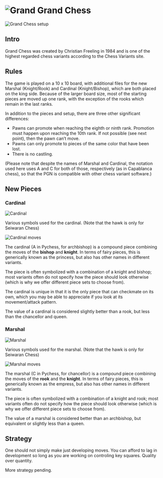 
# ![Grand](https://github.com/gbtami/pychess-variants/blob/master/icons/Grand.svg) Grand Chess

![Grand Chess setup](https://github.com/gbtami/pychess-variants/blob/master/static/images/CVariantsGuide/Grand.png)

## Intro

Grand Chess was created by Christian Freeling in 1984 and is one of the highest regarded chess variants according to the Chess Variants site.  

## Rules

The game is played on a 10 x 10 board, with additional files for the new Marshal (Knight/Rook)  and Cardinal (Knight/Bishop), which are both placed on the king side. Because of the larger board size, most of the starting pieces are moved up one rank, with the exception of the rooks which remain in the last ranks.

In addition to the pieces and setup, there are three other significant differences:

* Pawns can promote when reaching the eighth or ninth rank. Promotion must happen upon reaching the 10th rank. If not possible (see next point), then the pawn can’t move.
* Pawns can only promote to pieces of the same color that have been lost.
* There is no castling.

(Please note that despite the names of Marshal and Cardinal, the notation used here uses A and C for both of those, respectively (as in Capablanca chess), so that the PGN is compatible with other chess variant software.)

## New Pieces

### Cardinal

![Cardinal](https://github.com/gbtami/pychess-variants/blob/master/static/images/CVariantsGuide/Princesses.png)

Various symbols used for the cardinal. (Note that the hawk is only for Seiwaran Chess)

![Cardinal moves](https://github.com/gbtami/pychess-variants/blob/master/static/images/CVariantsGuide/Archbishop.png)

The cardinal (A in Pychess, for archbishop) is a compound piece combining the moves of the **bishop** and **knight**. In terms of fairy pieces, this is generically known as the princess, but also has other names in different variants.

The piece is often symbolized with a combination of a knight and bishop; most variants often do not specify how the piece should look otherwise (which is why we offer different piece sets to choose from).

The cardinal is unique in that it is the only piece that can checkmate on its own, which you may be able to appreciate if you look at its movement/attack pattern.

The value of a cardinal is considered slightly better than a rook, but less than the chancellor and queen.

### Marshal

![Marshal](https://github.com/gbtami/pychess-variants/blob/master/static/images/CVariantsGuide/Empresses.png)

Various symbols used for the marshal. (Note that the hawk is only for Seiwaran Chess)

![Marshal moves](https://github.com/gbtami/pychess-variants/blob/master/static/images/CVariantsGuide/Chancellor.png)

The marshal (C in Pychess, for chancellor) is a compound piece combining the moves of the **rook** and the **knight**. In terms of fairy pieces, this is generically known as the empress, but also has other names in different variants. 

The piece is often symbolized with a combination of a knight and rook; most variants often do not specify how the piece should look otherwise (which is why we offer different piece sets to choose from).

The value of a marshal is considered better than an archbishop, but equivalent or slightly less than a queen.

## Strategy

One should not simply make just developing moves. You can afford to lag in development so long as you are working on controling key squares. Quality over quantity.

More strategy pending.
